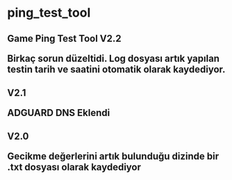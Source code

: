 # ping_test_tool
Game Ping Test Tool
V2.2 <p>
  Birkaç sorun düzeltidi.
  Log dosyası artık yapılan testin tarih ve saatini otomatik olarak kaydediyor.
----------------------------------------------------------------------------------
V2.1 <p>
ADGUARD DNS Eklendi
----------------------------------------------------------------------------------
V2.0 <p>
Gecikme değerlerini artık bulunduğu dizinde bir .txt dosyası olarak kaydediyor
----------------------------------------------------------------------------------
